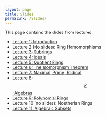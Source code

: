 ```yaml
---
layout: page
title: Slides
permalink: /Slides/
---
```


This page contains the slides from lectures.

- [Lecture 1: Introduction](../slides/Day1.pdf)
- Lecture 2 (No slides): Ring Homomorphisms
- [Lecture 3: Subrings](../slides/Day3.pdf)
- [Lecture 4: Ideals](../slides/Day4.pdf)
- [Lecture 5: Quotient Rings](../slides/Day5.pdf)
- [Lecture 6: The Isomorphism Theorem](../slides/Day6.pdf)
- [Lecture 7: Maximal, Prime, Radical](../slides/Day7.pdf)
- [Lecture 8: $$k$$-Algebras](../slides/Day8.pdf)
- [Lecture 9: Polynomial Rings](../slides/Day9.pdf)
- Lecture 10 (no slides): Noetherian Rings
- [Lecture 11: Algebraic Subsets](../slides/Day11.pdf)